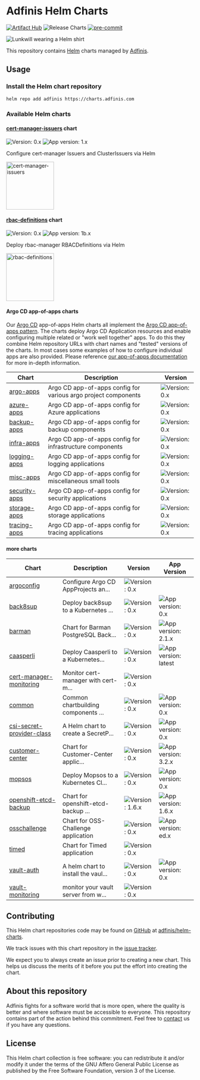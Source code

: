 # Adfinis Helm Charts

[![Artifact Hub](https://img.shields.io/endpoint?url=https://artifacthub.io/badge/repository/adfinis)](https://artifacthub.io/packages/search?repo=adfinis)
![Release Charts](https://github.com/adfinis/helm-charts/workflows/Release%20Charts/badge.svg)
[![pre-commit](https://img.shields.io/badge/pre--commit-enabled-brightgreen?logo=pre-commit&logoColor=white)](https://github.com/pre-commit/pre-commit)

![Lunkwill wearing a Helm shirt](docs/images/lunkwill_helm_shirt.png)

This repository contains [Helm](https://helm.sh/) charts managed by [Adfinis](https://adfinis.com/?pk_campaign=github&pk_kwd=helm-charts).

## Usage

### Install the Helm chart repository

```bash
helm repo add adfinis https://charts.adfinis.com
```

### Available Helm charts
#### [cert-manager-issuers](https://github.com/adfinis/helm-charts/tree/main/charts/cert-manager-issuers) chart

![Version: 0.x](https://img.shields.io/badge/version-0.x-brightgreen) ![App version: 1.x](https://img.shields.io/badge/app%20version-1.x-brightgreen)

Configure cert-manager Issuers and ClusterIssuers via Helm

[<img alt="cert-manager-issuers" src="https://raw.githubusercontent.com/adfinis/helm-charts/main/charts/cert-manager-issuers/logo.png" width="128">](https://github.com/adfinis/helm-charts/tree/main/charts/cert-manager-issuers)
#### [rbac-definitions](https://github.com/adfinis/helm-charts/tree/main/charts/rbac-definitions) chart

![Version: 0.x](https://img.shields.io/badge/version-0.x-brightgreen) ![App version: 1b.x](https://img.shields.io/badge/app%20version-1b.x-brightgreen)

Deploy rbac-manager RBACDefinitions via Helm

[<img alt="rbac-definitions" src="https://rbac-manager.docs.fairwinds.com/img/rbac-manager-logo.svg" width="128">](https://github.com/adfinis/helm-charts/tree/main/charts/rbac-definitions)

#### Argo CD app-of-apps charts

Our [Argo CD](https://argoproj.github.io/cd/) app-of-apps Helm charts all implement the [Argo CD app-of-apps pattern](https://argo-cd.readthedocs.io/en/stable/operator-manual/cluster-bootstrapping/#app-of-apps-pattern).
The charts deploy Argo CD Application resources and enable configuring multiple related or "work well together" apps.
To do this they combine Helm repository URLs with chart names and "tested" versions of the charts. In most cases some
examples of how to configure individual apps are also provided. Please reference [our app-of-apps documentation](./docs/argocd-app-of-apps.md)
for more in-depth information.

| Chart | Description | Version |
| ----- | ----------- | ------- |
| [argo-apps](https://github.com/adfinis/helm-charts/tree/main/charts/argo-apps) | Argo CD app-of-apps config for various argo project components | ![Version: 0.x](https://img.shields.io/badge/version-0.x-brightgreen) |
| [azure-apps](https://github.com/adfinis/helm-charts/tree/main/charts/azure-apps) | Argo CD app-of-apps config for Azure applications | ![Version: 0.x](https://img.shields.io/badge/version-0.x-brightgreen) |
| [backup-apps](https://github.com/adfinis/helm-charts/tree/main/charts/backup-apps) | Argo CD app-of-apps config for backup components | ![Version: 0.x](https://img.shields.io/badge/version-0.x-brightgreen) |
| [infra-apps](https://github.com/adfinis/helm-charts/tree/main/charts/infra-apps) | Argo CD app-of-apps config for infrastructure components | ![Version: 0.x](https://img.shields.io/badge/version-0.x-brightgreen) |
| [logging-apps](https://github.com/adfinis/helm-charts/tree/main/charts/logging-apps) | Argo CD app-of-apps config for logging applications | ![Version: 0.x](https://img.shields.io/badge/version-0.x-brightgreen) |
| [misc-apps](https://github.com/adfinis/helm-charts/tree/main/charts/misc-apps) | Argo CD app-of-apps config for miscellaneous small tools | ![Version: 0.x](https://img.shields.io/badge/version-0.x-brightgreen) |
| [security-apps](https://github.com/adfinis/helm-charts/tree/main/charts/security-apps) | Argo CD app-of-apps config for security applications | ![Version: 0.x](https://img.shields.io/badge/version-0.x-brightgreen) |
| [storage-apps](https://github.com/adfinis/helm-charts/tree/main/charts/storage-apps) | Argo CD app-of-apps config for storage applications | ![Version: 0.x](https://img.shields.io/badge/version-0.x-brightgreen) |
| [tracing-apps](https://github.com/adfinis/helm-charts/tree/main/charts/tracing-apps) | Argo CD app-of-apps config for tracing applications | ![Version: 0.x](https://img.shields.io/badge/version-0.x-brightgreen) |

#### more charts

| Chart | Description | Version | App Version |
| ----- | ----------- | ------- | ----------- |
| [argoconfig](https://github.com/adfinis/helm-charts/tree/main/charts/argoconfig) | Configure Argo CD AppProjects an... | ![Version: 0.x](https://img.shields.io/badge/version-0.x-brightgreen) |  |
| [back8sup](https://github.com/adfinis/helm-charts/tree/main/charts/back8sup) | Deploy back8sup to a Kubernetes ... | ![Version: 0.x](https://img.shields.io/badge/version-0.x-brightgreen) |  ![App version: 0.x](https://img.shields.io/badge/app%20version-0.x-brightgreen) |
| [barman](https://github.com/adfinis/helm-charts/tree/main/charts/barman) | Chart for Barman PostgreSQL Back... | ![Version: 0.x](https://img.shields.io/badge/version-0.x-brightgreen) |  ![App version: 2.1.x](https://img.shields.io/badge/app%20version-2.1.x-brightgreen) |
| [caasperli](https://github.com/adfinis/helm-charts/tree/main/charts/caasperli) | Deploy Caasperli to a Kubernetes... | ![Version: 0.x](https://img.shields.io/badge/version-0.x-brightgreen) |  ![App version: latest](https://img.shields.io/badge/app%20version-latest-brightgreen) |
| [cert-manager-monitoring](https://github.com/adfinis/helm-charts/tree/main/charts/cert-manager-monitoring) | Monitor cert-manager with cert-m... | ![Version: 0.x](https://img.shields.io/badge/version-0.x-brightgreen) |  |
| [common](https://github.com/adfinis/helm-charts/tree/main/charts/common) | Common chartbuilding components ... | ![Version: 0.x](https://img.shields.io/badge/version-0.x-brightgreen) |  ![App version: 0.x](https://img.shields.io/badge/app%20version-0.x-brightgreen) |
| [csi-secret-provider-class](https://github.com/adfinis/helm-charts/tree/main/charts/csi-secret-provider-class) | A Helm chart to create a SecretP... | ![Version: 0.x](https://img.shields.io/badge/version-0.x-brightgreen) |  ![App version: 0.x](https://img.shields.io/badge/app%20version-0.x-brightgreen) |
| [customer-center](https://github.com/adfinis/helm-charts/tree/main/charts/customer-center) | Chart for Customer-Center applic... | ![Version: 0.x](https://img.shields.io/badge/version-0.x-brightgreen) |  ![App version: 3.2.x](https://img.shields.io/badge/app%20version-3.2.x-brightgreen) |
| [mopsos](https://github.com/adfinis/helm-charts/tree/main/charts/mopsos) | Deploy Mopsos to a Kubernetes Cl... | ![Version: 0.x](https://img.shields.io/badge/version-0.x-brightgreen) |  ![App version: 0.x](https://img.shields.io/badge/app%20version-0.x-brightgreen) |
| [openshift-etcd-backup](https://github.com/adfinis/helm-charts/tree/main/charts/openshift-etcd-backup) | Chart for openshift-etcd-backup ... | ![Version: 1.6.x](https://img.shields.io/badge/version-1.6.x-brightgreen) |  ![App version: 1.6.x](https://img.shields.io/badge/app%20version-1.6.x-brightgreen) |
| [osschallenge](https://github.com/adfinis/helm-charts/tree/main/charts/osschallenge) | Chart for OSS-Challenge application | ![Version: 0.x](https://img.shields.io/badge/version-0.x-brightgreen) |  ![App version: ed.x](https://img.shields.io/badge/app%20version-ed.x-brightgreen) |
| [timed](https://github.com/adfinis/helm-charts/tree/main/charts/timed) | Chart for Timed application | ![Version: 0.x](https://img.shields.io/badge/version-0.x-brightgreen) |  |
| [vault-auth](https://github.com/adfinis/helm-charts/tree/main/charts/vault-auth) | A helm chart to install the vaul... | ![Version: 0.x](https://img.shields.io/badge/version-0.x-brightgreen) |  ![App version: 0.x](https://img.shields.io/badge/app%20version-0.x-brightgreen) |
| [vault-monitoring](https://github.com/adfinis/helm-charts/tree/main/charts/vault-monitoring) | monitor your vault server from w... | ![Version: 0.x](https://img.shields.io/badge/version-0.x-brightgreen) |  |

## Contributing


This Helm chart repositories code may be found on [GitHub](https://github.com) at
[adfinis/helm-charts](https://github.com/adfinis/helm-charts).

We track issues with this chart repository in the [issue tracker](https://github.com/adfinis/helm-charts/issues).

We expect you to always create an issue prior to creating a new chart. This helps us discuss the merits of it before you put the effort into creating the chart.

## About this repository

Adfinis fights for a software world that is more open, where the quality is
better and where software must be accessible to everyone. This repository
contains part of the action behind this commitment. Feel free to
[contact](https://adfinis.com/en/contact/?pk_campaign=github&pk_kwd=helm-charts)
us if you have any questions.

## License

This Helm chart collection is free software: you can redistribute it and/or modify it under the terms
of the GNU Affero General Public License as published by the Free Software Foundation,
version 3 of the License.
